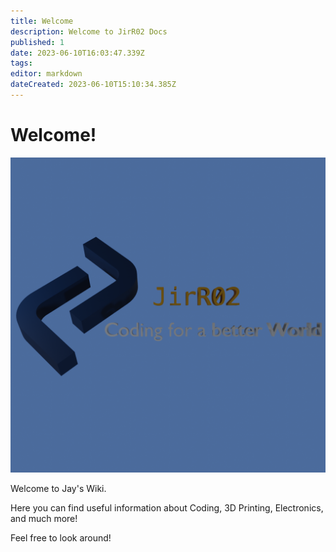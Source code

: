 ```yaml
---
title: Welcome
description: Welcome to JirR02 Docs
published: 1
date: 2023-06-10T16:03:47.339Z
tags:
editor: markdown
dateCreated: 2023-06-10T15:10:34.385Z
---
```


# Welcome!

![Logo](./assets/Logo_long.png)

Welcome to Jay's Wiki.

Here you can find useful information about Coding, 3D Printing, Electronics, and much more!

Feel free to look around!
